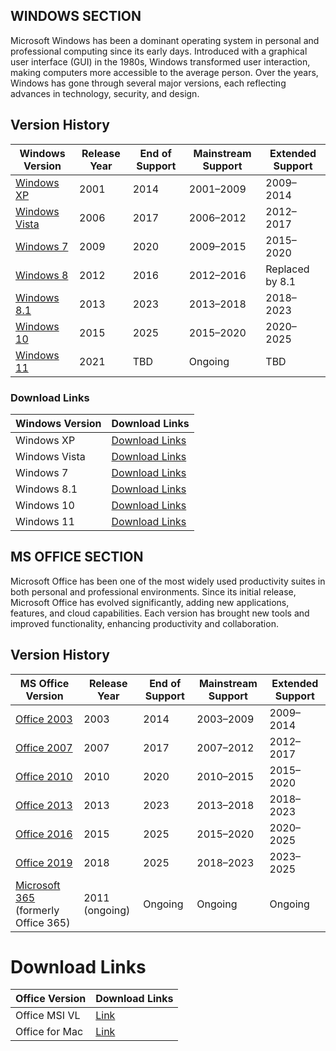 ## WINDOWS SECTION
Microsoft Windows has been a dominant operating system in personal and professional computing since its early days. Introduced with a graphical user interface (GUI) in the 1980s, Windows transformed user interaction, making computers more accessible to the average person. Over the years, Windows has gone through several major versions, each reflecting advances in technology, security, and design.

## Version History

| Windows Version       | Release Year | End of Support | Mainstream Support | Extended Support |
|-----------------------|--------------|----------------|---------------------|------------------|
| [Windows XP](https://en.wikipedia.org/wiki/Windows_XP)       | 2001         | 2014           | 2001–2009         | 2009–2014        |
| [Windows Vista](https://en.wikipedia.org/wiki/Windows_Vista)    | 2006         | 2017           | 2006–2012         | 2012–2017        |
| [Windows 7](https://en.wikipedia.org/wiki/Windows_7)         | 2009         | 2020           | 2009–2015         | 2015–2020        |
| [Windows 8](https://en.wikipedia.org/wiki/Windows_8)         | 2012         | 2016           | 2012–2016         | Replaced by 8.1  |
| [Windows 8.1](https://en.wikipedia.org/wiki/Windows_8.1)       | 2013         | 2023           | 2013–2018         | 2018–2023        |
| [Windows 10](https://en.wikipedia.org/wiki/Windows_10)       | 2015         | 2025           | 2015–2020         | 2020–2025        |
| [Windows 11](https://en.wikipedia.org/wiki/Windows_11)       | 2021         | TBD            | Ongoing           | TBD              |


### Download Links

| Windows Version | Download Links |
|-----------------|----------------|
| Windows XP      | [Download Links](https://github.com/emonbaluahat/Download-Win/blob/main/mdfiles/windows_xp_links.md) |
| Windows Vista   | [Download Links](https://github.com/emonbaluahat/Download-Win/blob/main/mdfiles/windows_vista_links.md) |
| Windows 7       | [Download Links](https://github.com/emonbaluahat/Download-Win/blob/main/mdfiles/windows_7_links.md) |
| Windows 8.1     | [Download Links](https://github.com/emonbaluahat/Download-Win/blob/main/mdfiles/windows_8.1_links.md) |
| Windows 10      | [Download Links](https://github.com/emonbaluahat/Download-Win/blob/main/mdfiles/windows_10_links.md) |
| Windows 11      | [Download Links](https://github.com/emonbaluahat/Download-Win/blob/main/mdfiles/windows_11_links.md) |



## MS OFFICE SECTION
Microsoft Office has been one of the most widely used productivity suites in both personal and professional environments. Since its initial release, Microsoft Office has evolved significantly, adding new applications, features, and cloud capabilities. Each version has brought new tools and improved functionality, enhancing productivity and collaboration.

## Version History

| MS Office Version                                       | Release Year | End of Support | Mainstream Support | Extended Support |
|--------------------------------------------------------|--------------|----------------|---------------------|------------------|
| [Office 2003](https://en.wikipedia.org/wiki/Microsoft_Office_2003)      | 2003         | 2014           | 2003–2009         | 2009–2014        |
| [Office 2007](https://en.wikipedia.org/wiki/Microsoft_Office_2007)      | 2007         | 2017           | 2007–2012         | 2012–2017        |
| [Office 2010](https://en.wikipedia.org/wiki/Microsoft_Office_2010)      | 2010         | 2020           | 2010–2015         | 2015–2020        |
| [Office 2013](https://en.wikipedia.org/wiki/Microsoft_Office_2013)      | 2013         | 2023           | 2013–2018         | 2018–2023        |
| [Office 2016](https://en.wikipedia.org/wiki/Microsoft_Office_2016)      | 2015         | 2025           | 2015–2020         | 2020–2025        |
| [Office 2019](https://en.wikipedia.org/wiki/Microsoft_Office_2019)      | 2018         | 2025           | 2018–2023         | 2023–2025        |
| [Microsoft 365](https://en.wikipedia.org/wiki/Microsoft_365) (formerly Office 365) | 2011 (ongoing) | Ongoing       | Ongoing           | Ongoing          |



# Download Links

| Office Version  | Download Links |
|-----------------|----------------|
|Office MSI VL    | [Link](https://github.com/emonbaluahat/Download-Win/blob/main/mdfiles/office_msi_links.md)       |
|Office for Mac   | [Link](https://github.com/emonbaluahat/Download-Win/blob/main/mdfiles/office_for_mac.md)       |
